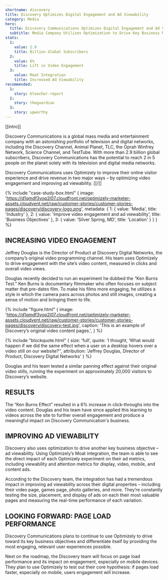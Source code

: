 ```yaml
---
shortname: discovery
title: Discovery Optimizes Digital Engagement and Ad Viewability
category: Media
hero:
  title: Discovery Communications Optimizes Digital Engagement and Ad Viewability
  subtitle: Media Company Utilizes Optimization to Drive Key Business Metrics
stats:
  1:
    value: 2.9
    title: Billion Global Subscribers
  2:
    value: 6%
    title: Lift in Video Engagement
  3:
    value: Moat Integration
    title: Increased Ad Viewability
recommended:
  1:
    story: bleacher-report
  2:
    story: theguardian
  3:
    story: upworthy
---
```


[[intro]]

Discovery Communications is a global mass media and entertainment company with an astonishing portfolio of television and digital networks, including the Discovery Channel, Animal Planet, TLC, the Oprah Winfrey Network, Science Channel, and TestTube. With more than 2.9 billion global subscribers, Discovery Communications has the potential to reach 2 in 5 people on the planet solely with its television and digital media networks.

Discovery Communications uses Optimizely to improve their online visitor experience and drive revenue in two major ways – by optimizing video engagement and improving ad viewability.
[[/]]

{% include "case-study-box.html"
  {
    image: 'https://d1qmdf3vop2l07.cloudfront.net/optimizely-marketer-assets.cloudvent.net/raw/customer-stories/customer-stories-pages/discovery/discovery-logo.png',
    metadata: {
      1: {
        value: 'Media',
        title: 'Industry'
      },
      2: {
        value: 'Improve video engagement and ad viewability',
        title: 'Business Objectives'
      },
      3: {
        value: 'Silver Spring, MD',
        title: 'Location'
      }
    }
  }
%}

## INCREASING VIDEO ENGAGEMENT

Jeffrey Douglas is the Director of Product at Discovery Digital Networks, the company’s original video programming channel. His team uses Optimizely to drive engagement with the site’s video content, measured in clicks and overall video views.

Douglas recently decided to run an experiment he dubbed the “Ken Burns Test.” Ken Burns is documentary filmmaker who often focuses on subject matter that pre-dates film. To make his films more engaging, he utilizes a style in which the camera pans across photos and still images, creating a sense of motion and bringing them to life.

{% include "figure.html"
  {
    image: 'https://d1qmdf3vop2l07.cloudfront.net/optimizely-marketer-assets.cloudvent.net/raw/customer-stories/customer-stories-pages/discovery/discovery-test.jpg',
    caption: 'This is an example of Discovery’s original video content pages.',
  }
%}

{% include "blockquote.html"
  {
    size: 'full',
    quote: 'I thought, ‘What would happen if we did the same effect when a user on a desktop hovers over a video still on our website?’',
    attribution: 'Jeffrey Douglas, Director of Product, Discovery Digital Networks'
  }
%}

Douglas and his team tested a similar panning effect against their original video stills, running the experiment on approximately 20,000 visitors to Discovery’s website.

## RESULTS

The “Ken Burns Effect” resulted in a 6% increase in click-throughs into the video content. Douglas and his team have since applied this learning to videos across the site to further overall engagement and produce a meaningful impact on Discovery Communication's business.

## IMPROVING AD VIEWABILITY

Discovery also uses optimization to drive another key business objective – ad viewability. Using Optimizely’s Moat integration, the team is able to see the direct impact of each Optimizely experiment on their ad metrics, including viewability and attention metrics for display, video, mobile, and content ads.

According to the Discovery team, the integration has had a tremendous impact in improving ad viewability across their digital properties – including their video page, games page, photo galleries, and more. They’re constantly testing the size, placement, and display of ads on each their most valuable pages and measuring the real-time performance of each variation.

## LOOKING FORWARD: PAGE LOAD PERFORMANCE

Discovery Communications plans to continue to use Optimizely to drive toward its key business objectives and differentiate itself by providing the most engaging, relevant user experiences possible.

Next on the roadmap, the Discovery team will focus on page load performance and its impact on engagement, especially on mobile devices. They plan to use Optimizely to test out their core hypothesis: if pages load faster, especially on mobile, users engagement will increase.
